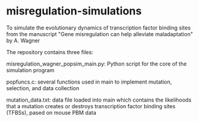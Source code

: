 # misregulation-simulations
To simulate the evolutionary dynamics of transcription factor binding sites from the manuscript 
"Gene misregulation can help alleviate maladaptation" by A. Wagner

The repository contains three files:

misregulation_wagner_popsim_main.py: Python script for the core of the simulation program

popfuncs.c: several functions used in main to implement mutation, selection, and data collection

mutation_data.txt: data file loaded into main which contains the likelihoods that a mutation
creates or destroys transcription factor binding sites (TFBSs), pased on mouse PBM data 

